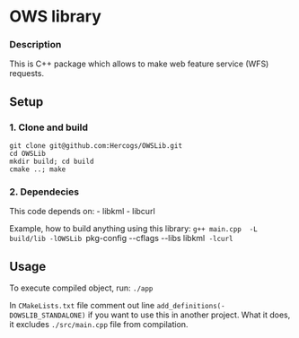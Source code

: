 # OWS library

### Description
This is C++ package which allows to make web feature service (WFS) requests.
## Setup
### 1. Clone and build
  
```
git clone git@github.com:Hercogs/OWSLib.git
cd OWSLib
mkdir build; cd build
cmake ..; make
```

### 2. Dependecies

This code depends on:
    - libkml
    - libcurl

Example, how to build anything using this library: `g++ main.cpp  -L build/lib -lOWSLib `pkg-config --cflags --libs libkml` -lcurl`

## Usage
To execute compiled object, run: `./app`

In `CMakeLists.txt` file comment out line `add_definitions(-DOWSLIB_STANDALONE)` if you want to use this in another project. 
What it does, it excludes `./src/main.cpp` file from compilation.

